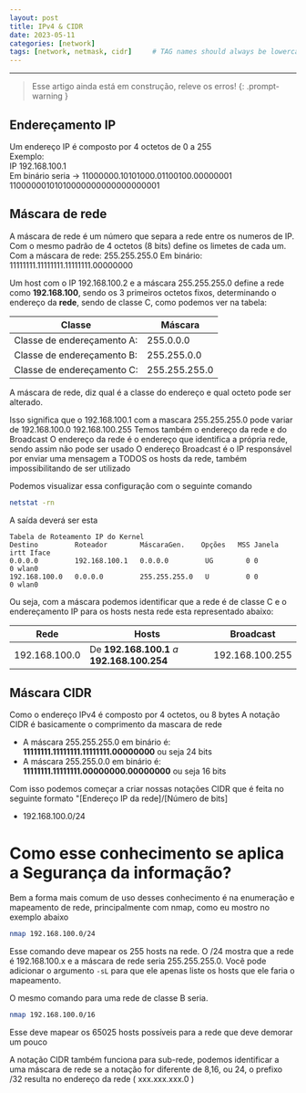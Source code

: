 ```yaml
---
layout: post
title: IPv4 & CIDR
date: 2023-05-11
categories: [network]
tags: [network, netmask, cidr]     # TAG names should always be lowercase
---
```

---

> Esse artigo ainda está em construção, releve os erros! 
{: .prompt-warning }



## Endereçamento IP
Um endereço IP é composto por 4 octetos de 0 a 255 \
Exemplo: \
IP 192.168.100.1 \
Em binário seria -> 11000000.10101000.01100100.00000001 \
11000000101010000000000000000001 

## Máscara de rede 
A máscara de rede é um número que separa a rede entre os numeros de IP. Com o mesmo padrão de 4 octetos (8 bits) define os limetes de cada um.
Com a máscara de rede: 255.255.255.0
Em binário: 11111111.11111111.11111111.00000000

Um host com o IP 192.168.100.2 e a máscara 255.255.255.0 define a rede como **192.168.100**, sendo os 3 primeiros octetos fixos, determinando o endereço da **rede**, sendo de classe C, como podemos ver na tabela:

| Classe | Máscara|
|--------|---------|
|Classe de endereçamento A: | 255.0.0.0 |
|Classe de endereçamento B: | 255.255.0.0 |
|Classe de endereçamento C: | 255.255.255.0 |


A máscara de rede, diz qual é a classe do endereço e qual octeto pode ser alterado.

Isso significa que o 192.168.100.1 com a mascara 255.255.255.0 pode variar de 192.168.100.0 192.168.100.255
Temos também o endereço da rede e do Broadcast
O endereço da rede é o endereço que identifica a própria rede, sendo assim não pode ser usado
O endereço Broadcast é o IP responsável por enviar uma mensagem a TODOS os hosts da rede, também impossibilitando de ser utilizado

Podemos visualizar essa configuração com o seguinte comando

```sh
netstat -rn
```

A saída deverá ser esta

```text
Tabela de Roteamento IP do Kernel
Destino         Roteador        MáscaraGen.    Opções   MSS Janela  irtt Iface
0.0.0.0         192.168.100.1   0.0.0.0         UG        0 0          0 wlan0
192.168.100.0   0.0.0.0         255.255.255.0   U         0 0          0 wlan0
```

Ou seja, com a máscara podemos identificar que a rede é de classe C e o endereçamento IP para os hosts nesta rede esta representado abaixo:


|Rede   |      Hosts     | Broadcast |
|-------|----------------|-----------|
|192.168.100.0 | De **192.168.100.1** *a* **192.168.100.254**| 192.168.100.255|


## Máscara CIDR

Como o endereço IPv4 é composto por 4 octetos, ou 8 bytes
A notação CIDR é basicamente o comprimento da mascara de rede

<ul>
    <li>A máscara 255.255.255.0 em binário é: <strong>11111111.11111111.11111111.00000000</strong> ou seja 24 bits</li>
    <li>A máscara 255.255.0.0 em binário é: <strong>11111111.11111111.00000000.00000000</strong> ou seja 16 bits</li>
</ul>

Com isso podemos começar a criar nossas notações CIDR que é feita no seguinte formato "[Endereço IP da rede]/[Número de bits]

<ul>
    <li>192.168.100.0/24</li>
</ul>

# Como esse conhecimento se aplica a Segurança da informação?

Bem a forma mais comum de uso desses conhecimento é na enumeração e mapeamento de rede, principalmente com nmap, como eu mostro no exemplo abaixo


```bash
nmap 192.168.100.0/24
```

Esse comando deve mapear os 255 hosts na rede. O /24 mostra que a rede é 192.168.100.x e a máscara de rede seria 255.255.255.0. Você pode adicionar o argumento <code>-sL</code> para que ele apenas liste os hosts que ele faria o mapeamento.

O mesmo comando para uma rede de classe B seria.

```bash
nmap 192.168.100.0/16
```

Esse deve mapear os 65025 hosts possíveis para a rede que deve demorar um pouco

A notação CIDR também funciona para sub-rede, podemos identificar a uma máscara de rede se a notação for diferente de 8,16, ou 24, o prefixo /32 resulta no endereço da rede ( xxx.xxx.xxx.0 ) 
